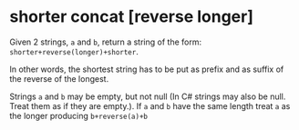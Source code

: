 # shorter concat [reverse longer]

Given 2 strings, `a` and `b`, return a string of the form: `shorter+reverse(longer)+shorter`.

In other words, the shortest string has to be put as prefix and as suffix of the reverse of the longest.

Strings `a` and `b` may be empty, but not null (In C# strings may also be null. Treat them as if they are empty.).
If `a` and `b` have the same length treat `a` as the longer producing `b+reverse(a)+b`
